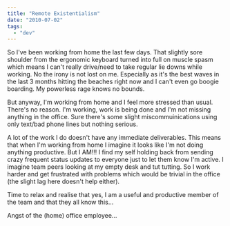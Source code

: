 ```yaml
---
title: "Remote Existentialism"
date: "2010-07-02"
tags: 
  - "dev"
---
```


So I've been working from home the last few days. That slightly sore shoulder from the ergonomic keyboard turned into full on muscle spasm which means I can't really drive/need to take regular lie downs while working. No the irony is not lost on me. Especially as it's the best waves in the last 3 months hitting the beaches right now and I can't even go boogie boarding. My powerless rage knows no bounds.

But anyway, I'm working from home and I feel more stressed than usual. There's no reason. I'm working, work is being done and I'm not missing anything in the office. Sure there's some slight miscommuinications using only text/bad phone lines but nothing serious.

A lot of the work I do doesn't have any immediate deliverables. This means that when I'm working from home I imagine it looks like I'm not doing anything productive. But I AM!!! I find my self holding back from sending crazy frequent status updates to everyone just to let them know I'm active. I imagine team peers looking at my empty desk and tut tutting. So I work harder and get frustrated with problems which would be trivial in the office (the slight lag here doesn't help either).

Time to relax and realise that yes, I am a useful and productive member of the team and that they all know this...

Angst of the (home) office employee...

